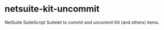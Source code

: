 # netsuite-kit-uncommit
NetSuite SuiteScript Suitelet to commit and uncommit Kit (and others) items.
